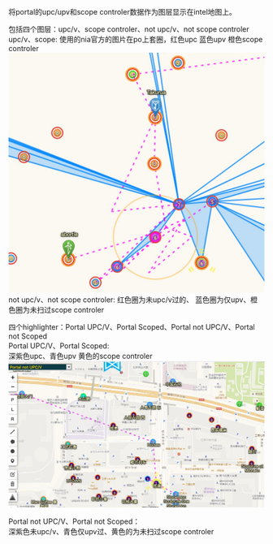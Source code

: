 将portal的upc/upv和scope controler数据作为图层显示在intel地图上。<br>

包括四个图层：upc/v、scope controler、not upc/v、not scope controler<br>
upc/v、scope:
使用的nia官方的图片在po上套圈，红色upc 蓝色upv 橙色scope controler<br>
<img src="preview.png"/><br>
not upc/v、not scope controler:
红色圈为未upc/v过的、 蓝色圈为仅upv、橙色圈为未扫过scope controler<br>

四个highlighter：Portal UPC/V、Portal Scoped、Portal not UPC/V、Portal not Scoped<br>
Portal UPC/V、Portal Scoped:<br>
深紫色upc、青色upv 黄色的scope controler<br>
<img src="highlighter.png"/><br>

Portal not UPC/V、Portal not Scoped：<br>
深紫色未upc/v、青色仅upv过、黄色的为未扫过scope controler<br>
